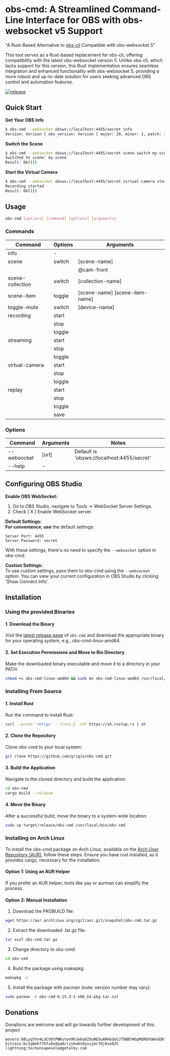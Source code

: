 # obs-cmd: A Streamlined Command-Line Interface for OBS with obs-websocket v5 Support

"A Rust-Based Alternative to [obs-cli](https://github.com/muesli/obs-cli/pull/64) Compatible with obs-websocket 5"

This tool serves as a Rust-based replacement for obs-cli, offering compatibility with the latest obs-websocket version 5. Unlike obs-cli, which lacks support for this version, this Rust implementation ensures seamless integration and enhanced functionality with obs-websocket 5, providing a more robust and up-to-date solution for users seeking advanced OBS control and automation features.

[![release](https://github.com/grigio/obs-cmd/actions/workflows/release.yml/badge.svg)](https://github.com/grigio/obs-cmd/actions/workflows/release.yml)

## Quick Start

**Get Your OBS Info**

```bash
$ obs-cmd --websocket obsws://localhost:4455/secret info
Version: Version { obs_version: Version { major: 29, minor: 1, patch: 1 }, obs_web_socket_version: Version { major: 5, minor: 2, patch: 2 }, rpc_version: 1, available_requests: ..
```

**Switch the Scene**

```bash
$ obs-cmd --websocket obsws://localhost:4455/secret scene switch my-scene
Switched to scene: my-scene
Result: Ok(())
```

**Start the Virtual Camera**

```bash
$ obs-cmd --websocket obsws://localhost:4455/secret virtual-camera start
Recording started
Result: Ok(())
```

## Usage

```bash
obs-cmd [options] [command] [options] [arguments]
```

### Commands

| Command          | Options | Arguments                      |
| ---------------- | ------- | ------------------------------ |
| info             | -       |                                |
| scene            | switch  | [scene-name]                   |
|                  |         | @cam-front                     |
| scene-collection | switch  | [collection-name]              |
| scene-item       | toggle  | [scene-name] [scene-item-name] |
| toggle-mute      | switch  | [device-name]                  |
| recording        | start   |                                |
|                  | stop    |                                |
|                  | toggle  |                                |
| streaming        | start   |                                |
|                  | stop    |                                |
|                  | toggle  |                                |
| virtual-camera   | start   |                                |
|                  | stop    |                                |
|                  | toggle  |                                |
| replay           | start   |                                |
|                  | stop    |                                |
|                  | toggle  |                                |
|                  | save    |                                |

### Options

| Command     | Arguments | Notes                                      |
| ----------- | --------- | ------------------------------------------ |
| --websocket | [url]     | Default is 'obsws://localhost:4455/secret' |
| --help      | -         |                                            |

## Configuring OBS Studio

**Enable OBS WebSocket:**

1. Go to OBS Studio, navigate to Tools -> WebSocket Server Settings.
2. Check [ X ] Enable WebSocket server.

**Default Settings:  
For convenience, use** the default settings:

    Server Port: 4455
    Server Password: secret

With these settings, there's no need to specify the `--websocket` option in obs-cmd.

**Custom Settings:**  
To use custom settings, pass them to obs-cmd using the `--websocket` option. You can view your current configuration in OBS Studio by clicking 'Show Connect Info'.

## Installation

### Using the provided Binaries

#### 1. Download the Binary

Visit the [latest release page](https://github.com/grigio/obs-cmd/releases/latest) of `obs-cmd` and download the appropriate binary for your operating system, e.g., obs-cmd-linux-amd64.

#### 2. Set Execution Permissions and Move to Bin Directory

Make the downloaded binary executable and move it to a directory in your PATH:

```bash
chmod +x obs-cmd-linux-amd64 && sudo mv obs-cmd-linux-amd64 /usr/local/bin/obs-cmd
```

### Installing From Source

#### 1. Install Rust

Run the command to install Rust:

```bash
curl --proto '=https' --tlsv1.2 -sSf https://sh.rustup.rs | sh
```

#### 2. Clone the Repository

Clone obs-cmd to your local system:

```bash
git clone https://github.com/grigio/obs-cmd.git
```

#### 3. Build the Application

Navigate to the cloned directory and build the application:

```bash
cd obs-cmd
cargo build --release
```

#### 4. Move the Binary

After a successful build, move the binary to a system-wide location:

```bash
sudo cp target/release/obs-cmd /usr/local/bin/obs-cmd
```

### Installing on Arch Linux

To install the obs-cmd package on Arch Linux, available on the [Arch User Repository (AUR)](https://aur.archlinux.org/packages/obs-cmd), follow these steps. Ensure you have rust installed, as it provides cargo, necessary for the installation.

#### Option 1: Using an AUR Helper

If you prefer an AUR helper, tools like yay or aurman can simplify the process.

#### Option 2: Manual Installation

1. Download the PKGBUILD file:

```bash
wget https://aur.archlinux.org/cgit/aur.git/snapshot/obs-cmd.tar.gz

```

2. Extract the downloaded .tar.gz file:

```bash
tar xvzf obs-cmd.tar.gz
```

3. Change directory to obs-cmd:

```bash
cd obs-cmd
```

4. Build the package using makepkg:

```bash
makepkg -s
```

5. Install the package with pacman (note: version number may vary):

```bash
sudo pacman -U obs-cmd-0.15.3-1-x86_64.pkg.tar.zst
```

## Donations

Donations are welcome and will go towards further development of this project

```
monero:88LyqYXn4LdCVDtPWKuton9hJwbo8ZduNEGuARHGdeSJ79BBYWGpMQR8VGWxGDKtTLLM6E9MJm8RvW9VMUgCcSXu19L9FSv
bitcoin:bc1q6mh77hfv8x8pa0clzskw6ndysujmr78j6se025
lightning:techonsapevole@getalby.com
```
